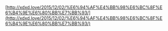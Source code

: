   
[http://xdxd.love/2015/12/02/%E6%94%AF%E4%BB%98%E6%BC%8F%E6%B4%9E%E6%80%BB%E7%BB%93/](http://xdxd.love/2015/12/02/%E6%94%AF%E4%BB%98%E6%BC%8F%E6%B4%9E%E6%80%BB%E7%BB%93/)

